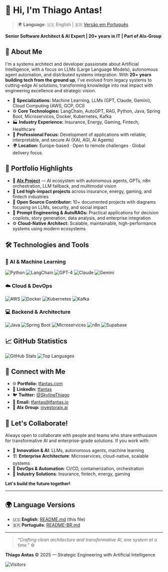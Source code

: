 # 👋 Hi, I'm Thiago Antas!

> 🌍 **Language**: 🇺🇸 English | 🇧🇷 [Versão em Português](README-BR.md)

**Senior Software Architect & AI Expert | 20+ years in IT | Part of AIx-Group**

## 🚀 About Me
I'm a systems architect and developer passionate about Artificial Intelligence, with a focus on LLMs (Large Language Models), autonomous agent automation, and distributed systems integration. With **20+ years building tech from the ground up**, I've evolved from legacy systems to cutting-edge AI solutions, transforming knowledge into real impact with engineering excellence and strategic vision.

- 🔬 **Specializations:** Machine Learning, LLMs (GPT, Claude, Gemini), Cloud Computing (AWS, GCP, OCI)
- ⚙️ **Core Technologies:** LangChain, AutoGPT, RAG, Python, Java, Spring Boot, Microservices, Docker, Kubernetes, Kafka
- 🏭 **Industry Experience:** Insurance, Energy, Gaming, Fintech, Healthcare
- 🎯 **Professional Focus:** Development of applications with reliable, interpretable, and secure AI (XAI, AGI, AI Agents)
- 🌍 **Location:** Europe-based · Open to remote challenges · Global delivery focus

## 🌟 Portfolio Highlights
- 🤖 **[AIx Project](https://github.com/tfantas)** — AI ecosystem with autonomous agents, GPTs, n8n orchestration, LLM fallback, and multimodal vision
- 🏢 **Led high-impact projects** across insurance, energy, gaming, and fintech industries
- 📂 **Open Source Contributor:** 10+ documented projects with diagrams focusing on LLMs, security, and social impact
- 🧠 **Prompt Engineering & AutoRAGs:** Practical applications for decision copilots, story generation, data analysis, and enterprise integration
- ⚙️ **Cloud-Native Architect:** Scalable, maintainable, high-performance systems using modern ecosystems

## 🛠️ Technologies and Tools

### **🤖 AI & Machine Learning**
![Python](https://img.shields.io/badge/Python-3.11-blue?logo=python)
![LangChain](https://img.shields.io/badge/LangChain-LLMs-yellowgreen)
![GPT-4](https://img.shields.io/badge/OpenAI-GPT--4-black?logo=openai)
![Claude](https://img.shields.io/badge/Anthropic-Claude-purple)
![Gemini](https://img.shields.io/badge/Google-Gemini-blue)

### **☁️ Cloud & DevOps**
![AWS](https://img.shields.io/badge/AWS-Cloud-orange?logo=amazonaws)
![Docker](https://img.shields.io/badge/Docker-Container-blue?logo=docker)
![Kubernetes](https://img.shields.io/badge/Kubernetes-Orchestration-326ce5?logo=kubernetes)
![Kafka](https://img.shields.io/badge/Apache-Kafka-black?logo=apachekafka)

### **💻 Backend & Architecture**
![Java](https://img.shields.io/badge/Java-ED8B00?logo=java&logoColor=white)
![Spring Boot](https://img.shields.io/badge/Spring_Boot-6DB33F?logo=spring-boot&logoColor=white)
![Microservices](https://img.shields.io/badge/Microservices-Architecture-green)
![n8n](https://img.shields.io/badge/n8n-Automation-orange?logo=n8n)
![Supabase](https://img.shields.io/badge/Supabase-Realtime-brightgreen?logo=supabase)

## 📈 GitHub Statistics
![GitHub Stats](https://github-readme-stats.vercel.app/api?username=tfantas&show_icons=true&theme=radical)
![Top Languages](https://github-readme-stats.vercel.app/api/top-langs/?username=tfantas&layout=compact&theme=radical)

## 🔗 Connect with Me

- 🌐 **Portfolio:** [tfantas.com](https://tfantas.com)
- 💼 **LinkedIn:** [tfantas](https://www.linkedin.com/in/tfantas/)
- 🐦 **Twitter:** [@SkylineThiago](https://twitter.com/SkylineThiago)
- 📧 **Email:** [tfantas@tfantas.io](mailto:tfantas@tfantas.io)
- 🤖 **AIx Group:** [investoraix.ai](https://tfantas.com)

## 🤝 Let's Collaborate!
Always open to collaborate with people and teams who share enthusiasm for transformative AI and enterprise-grade solutions. If you work with:

- 🚀 **Innovation & AI**: LLMs, autonomous agents, machine learning
- 🏗️ **Enterprise Architecture**: Microservices, cloud-native, scalable systems  
- 🔧 **DevOps & Automation**: CI/CD, containerization, orchestration
- 💼 **Industry Solutions**: Insurance, fintech, energy, gaming

**Let's build the future together!**

---

## 🌍 **Language Versions**

- 🇺🇸 **English**: [README.md](README.md) (this file)
- 🇧🇷 **Português**: [README-BR.md](README-BR.md)

---

> _"Crafting clean architecture and transformative AI, one system at a time."_ ⚙️

**Thiago Antas** © 2025 — Strategic Engineering with Artificial Intelligence

![Visitors](https://visitor-badge.laobi.icu/badge?page_id=tfantas.visitor-badge)
